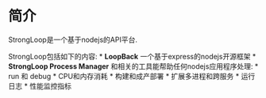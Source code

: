 # 简介

StrongLoop是一个基于nodejs的API平台.

StrongLoop包括如下的内容:
* 
**LoopBack** 一个基于express的nodejs开源框架
* 
**StrongLoop Process Manager** 和相关的工具能帮助任何nodejs应用程序处理:
    * run 和 debug 
    * CPU和内存消耗
    * 构建和成产部署
    * 扩展多进程和跨服务
    * 运行日志
    * 性能监控指标

